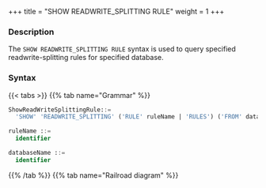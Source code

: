 +++
title = "SHOW READWRITE_SPLITTING RULE"
weight = 1
+++

### Description

The `SHOW READWRITE_SPLITTING RULE` syntax is used to query specified readwrite-splitting rules for specified database.

### Syntax

{{< tabs >}}
{{% tab name="Grammar" %}}
```sql
ShowReadWriteSplittingRule::=
  'SHOW' 'READWRITE_SPLITTING' ('RULE' ruleName | 'RULES') ('FROM' databaseName)?

ruleName ::=
  identifier  

databaseName ::=
  identifier
```
{{% /tab %}}
{{% tab name="Railroad diagram" %}}
<iframe frameborder="0" name="diagram" id="diagram" width="100%" height="100%"></iframe>
{{% /tab %}}
{{< /tabs >}}

### Supplement

- When `databaseName` is not specified, the default is the currently used `DATABASE`. If `DATABASE` is not used, `No database selected` will be prompted.

### Return value description

| Column                            | Description                                          |
|-----------------------------------|------------------------------------------------------|
| name                              | Readwrite-splitting rule name                        |
| write_data_source_name            | Write data source name                               |
| read_data_source_names            | Read data source name list                           |
| transactional_read_query_strategy | Routing strategy for read query within a transaction |
| load_balancer_type                | Load balance algorithm type                          |
| load_balancer_props               | Load balance algorithm parameter                     |

### Example

- Query readwrite-splitting rules for specified database.

```sql
SHOW READWRITE_SPLITTING RULES FROM readwrite_splitting_db;
```

```sql
mysql> SHOW READWRITE_SPLITTING RULES FROM readwrite_splitting_db;
+------------+-------------------------+-------------------------+-----------------------------------+--------------------+---------------------+
| name       | write_storage_unit_name | read_storage_unit_names | transactional_read_query_strategy | load_balancer_type | load_balancer_props |
+------------+-------------------------+-------------------------+-----------------------------------+--------------------+---------------------+
| ms_group_0 | write_ds                | read_ds_0,read_ds_1     | DYNAMIC                           | random             |                     |
+------------+-------------------------+-------------------------+-----------------------------------+--------------------+---------------------+
1 row in set (0.01 sec)
```

- Query readwrite-splitting rules for current database.

```sql
SHOW READWRITE_SPLITTING RULES;
```

```sql
mysql> SHOW READWRITE_SPLITTING RULES;
+------------+-------------------------+-------------------------+-----------------------------------+--------------------+---------------------+
| name       | write_storage_unit_name | read_storage_unit_names | transactional_read_query_strategy | load_balancer_type | load_balancer_props |
+------------+-------------------------+-------------------------+-----------------------------------+--------------------+---------------------+
| ms_group_0 | write_ds                | read_ds_0,read_ds_1     | DYNAMIC                           | random             |                     |
+------------+-------------------------+-------------------------+-----------------------------------+--------------------+---------------------+
1 row in set (0.01 sec)
```

- Query specified readwrite-splitting rule for specified database.

```sql
SHOW READWRITE_SPLITTING RULE ms_group_0 FROM readwrite_splitting_db;
```

```sql
mysql> SHOW READWRITE_SPLITTING RULE ms_group_0 FROM readwrite_splitting_db;
+------------+-------------------------+-------------------------+-----------------------------------+--------------------+---------------------+
| name       | write_storage_unit_name | read_storage_unit_names | transactional_read_query_strategy | load_balancer_type | load_balancer_props |
+------------+-------------------------+-------------------------+-----------------------------------+--------------------+---------------------+
| ms_group_0 | write_ds                | read_ds_0,read_ds_1     | DYNAMIC                           | random             |                     |
+------------+-------------------------+-------------------------+-----------------------------------+--------------------+---------------------+
1 row in set (0.01 sec)
```

- Query specified readwrite-splitting rule for current database.

```sql
SHOW READWRITE_SPLITTING RULE ms_group_0;
```

```sql
mysql> SHOW READWRITE_SPLITTING RULE ms_group_0;
+------------+-------------------------+-------------------------+-----------------------------------+--------------------+---------------------+
| name       | write_storage_unit_name | read_storage_unit_names | transactional_read_query_strategy | load_balancer_type | load_balancer_props |
+------------+-------------------------+-------------------------+-----------------------------------+--------------------+---------------------+
| ms_group_0 | write_ds                | read_ds_0,read_ds_1     | DYNAMIC                           | random             |                     |
+------------+-------------------------+-------------------------+-----------------------------------+--------------------+---------------------+
1 row in set (0.01 sec)
```

### Reserved word

`SHOW`, `READWRITE_SPLITTING`, `RULE`, `RULES`, `FROM`

### Related links

- [Reserved word](/en/user-manual/shardingsphere-proxy/distsql/syntax/reserved-word/)
